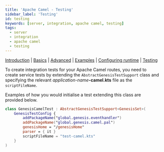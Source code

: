 ```yaml
---
title: 'Apache Camel - Testing'
sidebar_label: 'Testing'
id: testing
keywords: [server, integration, apache camel, testing]
tags:
  - server
  - integration
  - apache camel
  - testing
---
```


[Introduction](../../../../server/integration/apache-camel/introduction/)  | [Basics](../../../../server/integration/apache-camel/basics) | [Advanced](../../../../server/integration/apache-camel/advanced) | [Examples](../../../../server/integration/apache-camel/examples) | [Configuring runtime](../../../../server/integration/apache-camel/configuring-runtime) | [Testing](../../../../server/integration/apache-camel/testing)

To create integration tests for your Apache Camel routes, you need to create service tests by extending the `AbstractGenesisTestSupport` class and specifying the relevant _application-name_**-camel.kts** file as the `scriptFileName`.

Examples of how you would initialise a test extending this class are provided below.

```kotlin
class GenesisCamelTest : AbstractGenesisTestSupport<GenesisSet>(
    GenesisTestConfig {
        addPackageName("global.genesis.eventhandler")
        addPackageName("global.genesis.camel.pal")
        genesisHome = "/genesisHome"
        parser = { it }
        scriptFileName = "test-camel.kts"
    }
)
```